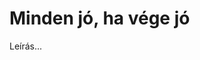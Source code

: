 <!-- ======================================================================
--- Search engine
title:          Minden jó, ha vége jó
keywords:       minden, jó, vég, vígjáték
description:    William Shakespeare: Minden jó, ha vége jó.
--- Menu system
order:          10
text:           Minden jó, ha vége jó
hidden:         false
umbel:          false
--- Page properties
id:             /comedies/alls-well-that-ends-well
document:       
layout:         layout-2-left
$-left:         play-list
======================================================================= -->

# Minden jó, ha vége jó

Leírás...
